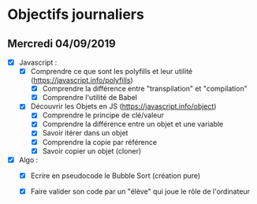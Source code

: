# Objectifs journaliers

## Mercredi 04/09/2019


* [x] Javascript :
  * [x] Comprendre ce que sont les polyfills et leur utilité (https://javascript.info/polyfills)
    * [x] Comprendre la différence entre "transpilation" et "compilation"
    * [x] Comprendre l'utilité de Babel
  * [x] Découvrir les Objets en JS (https://javascript.info/object)
    * [x] Comprendre le principe de clé/valeur
    * [X] Comprendre la différence entre un objet et une variable
    * [X] Savoir itérer dans un objet
    * [X] Comprendre la copie par référence
    * [X] Savoir copier un objet (cloner)

* [x] Algo : 
  * [x] Ecrire en pseudocode le Bubble Sort (création pure)
  * [x] Faire valider son code par un "élève" qui joue le rôle de l'ordinateur


